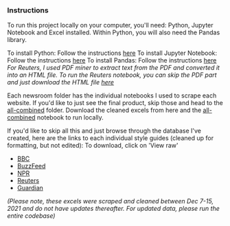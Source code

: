 ### Instructions ###
To run this project locally on your computer, you'll need: Python, Jupyter Notebook and Excel installed.
Within Python, you will also need the Pandas library.

To install Python: Follow the instructions [here](http://littlecolumns.com/tools/python-wrangler)
To install Jupyter Notebook: Follow the instructions [here](https://jupyterlab.readthedocs.io/en/stable/getting_started/installation.html)
To install Pandas: Follow the instructions [here](https://pandas.pydata.org/docs/getting_started/install.html)
*For Reuters, I used PDF miner to extract text from the PDF and converted it into an HTML file. To run the Reuters notebook, you can skip the PDF part and just download the HTML file [here](reuters/reuters-styleguide.html)*

Each newsroom folder has the individual notebooks I used to scrape each website. If you'd like to just see the final product, skip those and head to the [all-combined](all-combined) folder. Download the cleaned excels from here and the [all-combined](all-combined/all-combined.ipynb) notebook to run locally.

If you'd like to skip all this and just browse through the database I've created, here are the links to each individual style guides (cleaned up for formatting, but not edited): To download, click on 'View raw'
- [BBC](all-combined/bbc_cleaned.xlsx)
- [BuzzFeed](all-combined/buzzfeed_cleaned.xlsx)
- [NPR](all-combined/npr_cleaned.xlsx)
- [Reuters](all-combined/reuters_cleaned.xlsx) 
- [Guardian](all-combined/guardian_cleaned.xlsx)

*(Please note, these excels were scraped and cleaned between Dec 7-15, 2021 and do not have updates thereafter. For updated data, please run the entire codebase)*